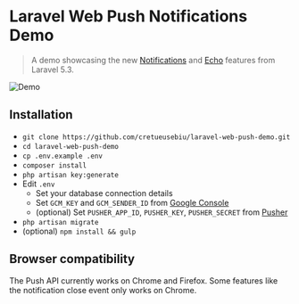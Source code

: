 # Laravel Web Push Notifications Demo

> A demo showcasing the new [Notifications](https://laravel.com/docs/master/notifications) and [Echo](https://github.com/laravel/echo) features from Laravel 5.3.

![Demo](http://i.imgur.com/3QmEeVl.gif)

## Installation

- `git clone https://github.com/cretueusebiu/laravel-web-push-demo.git`
- `cd laravel-web-push-demo`
- `cp .env.example .env`
- `composer install`
- `php artisan key:generate`
- Edit `.env` 
    - Set your database connection details
    - Set `GCM_KEY` and `GCM_SENDER_ID` from [Google Console](https://console.cloud.google.com)
    - (optional) Set `PUSHER_APP_ID`, `PUSHER_KEY`, `PUSHER_SECRET` from [Pusher](https://pusher.com/)
- `php artisan migrate`
- (optional) `npm install && gulp`

## Browser compatibility

The Push API currently works on Chrome and Firefox. Some features like the notification close event only works on Chrome. 
